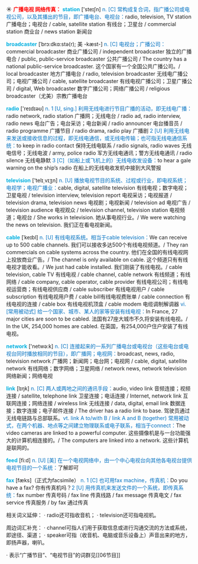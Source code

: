 ☀ <font color="red">**广播电视 网络传真：**</font>
<font color="sky blue">**station**</font> ['steɪʃn] 
<font color="#0070c0">n. [C] 常构成复合词，指广播公司或电视公司，以及其播出的节目，即广播电台、电视台：</font>radio, television, TV station 广播电台；电视台 / cable, satellite station 有线台；卫星台 / commercial station 商业台 / news station 新闻台
           
<font color="sky blue">**broadcaster**</font> [ˈbrɔ:dkɑ:stə(r); 美 -kæst-]
<font color="#0070c0">n. [C] 电视台；广播公司：</font>commercial broadcaster 商业广播公司 / independent broadcaster 独立的广播电合 / public, public-service broadcaster 公共广播公司 / The country has a national public-service broadcaster. 这个国家有一个全国公共广播公司。/ local broadcaster 地方广播电台 / radio, television broadcaster 无线电广播公司；电视广播公司 / cable, satellite broadcaster 有线电视广播公司；卫星广播公司 / digital, Web broadcaster 数字广播公司；网络广播公司 / religious broadcaster（尤美）宗教广播电台

<font color="sky blue">**radio**</font> ['reɪdɪəʊ] 
<font color="#0070c0">n. 1 [U, sing.] 利用无线电进行节目广播的活动，即无线电广播：</font>radio network, radio station 广播网；无线电台 / radio ad, radio interview, radio news 电台广告；电台采访；电台新闻 / radio announcer 电台播音员 / radio programme 广播节目 / radio drama, radio play 广播剧 <font color="#0070c0">2 [U] 利用无线电来发送或接收信息的过程，即无线电通信，或无线电传输；也可指无线电通信系统：</font>to keep in radio contact 保持无线电联系 / radio signals, radio waves 无线电信号；无线电波 / army, police radio 军方无线电通讯；警方无线电通讯 / radio silence 无线电静默 <font color="#0070c0">3 [C]（如船上或飞机上的）无线电收发设备：</font>to hear a gale warning on the ship’s radio 在船上的无线电收发机中接到大风警报

<font color="sky blue">**television**</font> ['telɪ͵vɪʒn] 
<font color="#0070c0">n. [U] 播放电视节目的系统、过程或行业，即电视系统；电视学；电视广播业：</font>cable, digital, satellite television 有线电视；数字电视；卫星电视 / television interview, television report 电视采访；电视报道 / television drama, television news 电视剧；电视新闻 / television ad 电视广告 / television audience 电视观众 / television channel, television station 电视频道；电视台 / She works in television. 她从事电视行业。/ We were watching the news on television. 我们正在看电视新闻。
           
<font color="sky blue">**cable**</font> [ˈkeɪbl]
<font color="#0070c0">n. [U] 有线电视系统。相当于cable television：</font>We can receive up to 500 cable channels. 我们可以接收多达500个有线电视频道。/ They ran commercials on cable systems across the country. 他们在全国的有线电视网上投放商业广告。/ The channel is only available on cable. 这个频道只有有线电视才能收看。/ We just had cable installed. 我们刚装了有线电视。/ cable television, cable TV 有线电视 / cable channel, cable network 有线频道；有线网络 / cable company, cable operator, cable provider 有线电视公司；有线电视运营商；有线电视供应商 / cable subscriber 有线电视用户 / cable subscription 有线电视用户费 / cable bill有线电视费账单 / cable connection 有线电视的连接 / cable box 有线电视机顶盒 / cable modem 电缆调制解调器 <font color="#0070c0">vi. [常用被动式] 给一个国家、城市、某人的家等安装有线电视：</font>In France, 27 major cities are soon to be cabled. 法国有27座大城市不久将安装有线电视。/ In the UK, 254,000 homes are cabled. 在英国，有254,000户住户安装了有线电视。

<font color="sky blue">**network**</font> ['netwə:k] 
<font color="#0070c0">n. [C] 连接起来的一系列广播电台或电视台（这些电台或电视台同时播放相同的节目），即广播网；电视网：</font>broadcast, news, radio, television network 广播网；新闻网；电台网；电视网 / cable, digital, satellite network 有线网络；数字网络；卫星网络 / network news, network television 网络新闻；网络电视

<font color="sky blue">**link**</font> [lɪŋk] 
<font color="#0070c0">n. [C] 两人或两地之间的通讯手段：</font>audio, video link 音频连接；视频连接 / satellite, telephone link 卫星连接；电话连接 / Internet, network link 互联网连接；网络连接 / wireless link 无线连接 / data, digital, email link 数据连接；数字连接；电子邮件连接 / The driver has a radio link to base. 驾驶员通过无线电链路与总部联系。<font color="#0070c0">vt. link A to/with B / link A and B (together) 常用被动式，在两个机器、地点等之间建立物理联系或电子联系，相当于connect：</font>The video cameras are linked to a powerful computer. 这些摄像机是与一台功能强大的计算机相连接的。/ The computers are linked into a network. 这些计算机是联网的。 

<font color="sky blue">**feed**</font> [fi:d] 
<font color="#0070c0">n. [U] [美] 在一个电视网络中，由一个中心电视台向其他各电视台提供电视节目的一个系统：</font>了解即可

<font color="sky blue">**fax**</font> [fæks]（正式为facsimile）
<font color="#0070c0">n. 1 [C] 也可用fax machine，传真机：</font>Do you have a fax? 你有传真机吗？<font color="#0070c0">2 [U] 用传真机来发送文件的一个系统，即传真系统：</font>fax number 传真号码 / fax line 传真线路 / fax message 传真电文 / fax service 传真服务 / by fax 通过传真

相关词义延伸：
· radio还可指收音机；
· television还可指电视机。

周边词汇补充：
· channel可指人们用于获取信息或进行沟通交流的方法或系统，即途径、渠道；
· speaker可指（收音机、电脑或音乐设备上）声音出来的地方，即扬声器，喇叭。

· 表示“广播节目”、“电视节目”的词群见[[06节目]]
